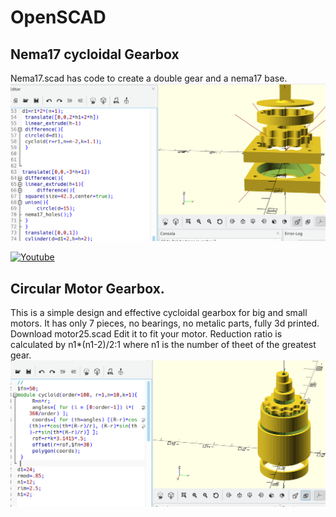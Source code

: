 # OpenSCAD
<h2> Nema17 cycloidal Gearbox</h2>
Nema17.scad  has code to create a double gear and a nema17 base.

<picture>
  <img alt="Shows an illustrated sun in light mode and a moon with stars in dark mode." src="./nema17.png">
</picture>

[![Youtube](https://img.youtube.com/vi/WF20nWtCO3M/0.jpg)](https://www.youtube.com/watch?v=WF20nWtCO3M)


<h2> Circular Motor Gearbox.</h2>
This is a simple design and effective cycloidal gearbox for big and small motors.
It has only 7 pieces, no bearings, no metalic parts, fully 3d printed.
Download motor25.scad 
Edit it to fit your motor.
Reduction ratio is calculated by n1*(n1-2)/2:1
where n1 is the number of theet of the greatest gear.


<picture>
  <img alt="." src="./motor25.png">
</picture>
